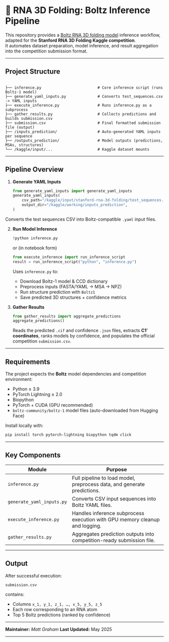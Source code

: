 # 🧬 RNA 3D Folding: Boltz Inference Pipeline 

This repository provides a [Boltz RNA 3D folding model](https://huggingface.co/boltz-community/boltz-1) inference workflow, adapted for the **Stanford RNA 3D Folding Kaggle competition**.  
It automates dataset preparation, model inference, and result aggregation into the competition submission format.

---

## Project Structure

```

├── inference.py                         # Core inference script (runs Boltz-1 model)
├── generate_yaml_inputs.py              # Converts test_sequences.csv -> YAML inputs
├── execute_inference.py                 # Runs inference.py as a subprocess
├── gather_results.py                    # Collects predictions and builds submission.csv
├── submission.csv                       # Final formatted submission file (output)
├── /inputs_prediction/                  # Auto-generated YAML inputs per sequence
├── /outputs_prediction/                 # Model outputs (predictions, MSAs, structures)
└── /kaggle/input/...                    # Kaggle dataset mounts

````

---

## Pipeline Overview

1. **Generate YAML Inputs**
    ```python
    from generate_yaml_inputs import generate_yaml_inputs
    generate_yaml_inputs(
        csv_path="/kaggle/input/stanford-rna-3d-folding/test_sequences.csv",
        output_dir="/kaggle/working/inputs_prediction",
    )
    ```

Converts the test sequences CSV into Boltz-compatible `.yaml` input files.

2. **Run Model Inference**

    ```bash
    !python inference.py
    ```

    or (in notebook form)

    ```python
    from execute_inference import run_inference_script
    result = run_inference_script("python", "inference.py")
    ```

    Uses `inference.py` to:

    * Download Boltz-1 model & CCD dictionary
    * Preprocess inputs (FASTA/YAML -> MSA -> NPZ)
    * Run structure prediction with `Boltz1`
    * Save predicted 3D structures + confidence metrics

3. **Gather Results**

    ```python
    from gather_results import aggregate_predictions
    aggregate_predictions()
    ```

    Reads the predicted `.cif` and confidence `.json` files, extracts **C1′ coordinates**, ranks models by confidence, and populates the official competition `submission.csv`.

---

## Requirements

The project expects the **Boltz** model dependencies and competition environment:

* Python ≥ 3.9
* PyTorch Lightning ≥ 2.0
* Biopython
* PyTorch + CUDA (GPU recommended)
* `boltz-community/boltz-1` model files (auto-downloaded from Hugging Face)

Install locally with:

```bash
pip install torch pytorch-lightning biopython tqdm click
```

---

## Key Components

| Module                    | Purpose                                                                     |
| ------------------------- | --------------------------------------------------------------------------- |
| `inference.py`            | Full pipeline to load model, preprocess data, and generate predictions.     |
| `generate_yaml_inputs.py` | Converts CSV input sequences into Boltz YAML files.                         |
| `execute_inference.py`    | Handles inference subprocess execution with GPU memory cleanup and logging. |
| `gather_results.py`       | Aggregates prediction outputs into competition-ready submission file.       |

---

## Output

After successful execution:

```
submission.csv
```

contains:

* Columns `x_1, y_1, z_1, …, x_5, y_5, z_5`
* Each row corresponding to an RNA atom
* Top 5 Boltz predictions (ranked by confidence)

---

**Maintainer:** *Matt Graham*
**Last Updated:** May 2025

---
